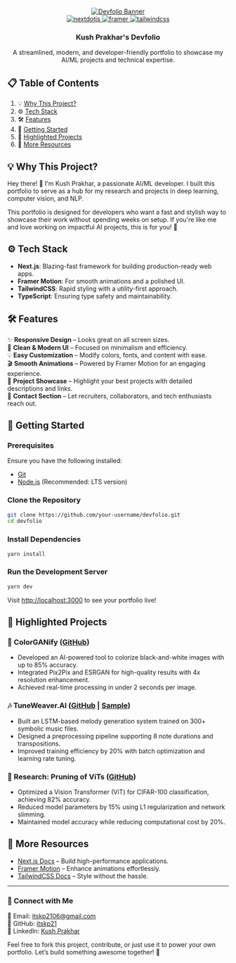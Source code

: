 <div align="center">
  <br />
  <a href="https://your-portfolio-link.com" target="_blank">
    <img src="public/assets/devfolio-banner.png" alt="Devfolio Banner">
  </a>
  <br />

  <div>
    <a href="https://nextjs.org/" target="_blank">
      <img src="https://img.shields.io/badge/-Next_JS-black?style=for-the-badge&logoColor=white&logo=nextdotjs&color=000000" alt="nextdotjs" />
    </a>
    <a href="https://www.framer.com/motion/" target="_blank">
      <img src="https://img.shields.io/badge/-Framer-black?style=for-the-badge&logoColor=white&logo=framer&color=0055FF" alt="framer" />
    </a>
    <a href="https://tailwindcss.com/docs" target="_blank">
      <img src="https://img.shields.io/badge/-Tailwind_CSS-black?style=for-the-badge&logoColor=white&logo=tailwindcss&color=06B6D4" alt="tailwindcss" />
    </a>
  </div>

  <h3 align="center">Kush Prakhar's Devfolio</h3>
  <p align="center">A streamlined, modern, and developer-friendly portfolio to showcase my AI/ML projects and technical expertise.</p>
</div>

## 📋 Table of Contents

1. 💡 [Why This Project?](#why-this-project)
2. ⚙️ [Tech Stack](#tech-stack)
3. 🛠️ [Features](#features)
4. 🚀 [Getting Started](#getting-started)
5. 🌟 [Highlighted Projects](#highlighted-projects)
6. 📝 [More Resources](#more-resources)

## 💡 Why This Project?

Hey there! 👋 I'm Kush Prakhar, a passionate AI/ML developer. I built this portfolio to serve as a hub for my research and projects in deep learning, computer vision, and NLP.

This portfolio is designed for developers who want a fast and stylish way to showcase their work without spending weeks on setup. If you're like me and love working on impactful AI projects, this is for you! 🚀

## ⚙️ Tech Stack

- **Next.js**: Blazing-fast framework for building production-ready web apps.
- **Framer Motion**: For smooth animations and a polished UI.
- **TailwindCSS**: Rapid styling with a utility-first approach.
- **TypeScript**: Ensuring type safety and maintainability.

## 🛠️ Features

✨ **Responsive Design** – Looks great on all screen sizes.  
🎨 **Clean & Modern UI** – Focused on minimalism and efficiency.  
💡 **Easy Customization** – Modify colors, fonts, and content with ease.  
🎬 **Smooth Animations** – Powered by Framer Motion for an engaging experience.  
📂 **Project Showcase** – Highlight your best projects with detailed descriptions and links.  
💌 **Contact Section** – Let recruiters, collaborators, and tech enthusiasts reach out.  

## 🚀 Getting Started

### Prerequisites

Ensure you have the following installed:

- [Git](https://git-scm.com/)
- [Node.js](https://nodejs.org/) (Recommended: LTS version)

### Clone the Repository

```bash
git clone https://github.com/your-username/devfolio.git
cd devfolio
```

### Install Dependencies

```bash
yarn install
```

### Run the Development Server

```bash
yarn dev
```

Visit [http://localhost:3000](http://localhost:3000) to see your portfolio live!

## 🌟 Highlighted Projects

### 🎨 ColorGANify ([GitHub](https://github.com/itskp21/ColorGANify))
- Developed an AI-powered tool to colorize black-and-white images with up to 85% accuracy.
- Integrated Pix2Pix and ESRGAN for high-quality results with 4x resolution enhancement.
- Achieved real-time processing in under 2 seconds per image.

### 🎶 TuneWeaver.AI ([GitHub](https://github.com/itskp21/TuneWeaver.AI) | [Sample](https://soundcloud.com/kush-prakhar/ai-generated-melody-on-folk-songs))
- Built an LSTM-based melody generation system trained on 300+ symbolic music files.
- Designed a preprocessing pipeline supporting 8 note durations and transpositions.
- Improved training efficiency by 20% with batch optimization and learning rate tuning.

### 🔬 Research: Pruning of ViTs ([GitHub](https://github.com/itskp21/trailmet_sol))
- Optimized a Vision Transformer (ViT) for CIFAR-100 classification, achieving 82% accuracy.
- Reduced model parameters by 15% using L1 regularization and network slimming.
- Maintained model accuracy while reducing computational cost by 20%.

## 📝 More Resources

- [Next.js Docs](https://nextjs.org/docs) – Build high-performance applications.
- [Framer Motion](https://www.framer.com/motion/) – Enhance animations effortlessly.
- [TailwindCSS Docs](https://tailwindcss.com/docs) – Style without the hassle.

---

### 🚀 Connect with Me

📧 Email: [itskp2106@gmail.com](mailto:itskp2106@gmail.com)  
🐙 GitHub: [itskp21](https://github.com/itskp21)  
💼 LinkedIn: [Kush Prakhar](https://www.linkedin.com/in/kush-prakhar/)  

Feel free to fork this project, contribute, or just use it to power your own portfolio. Let’s build something awesome together! 🎉
